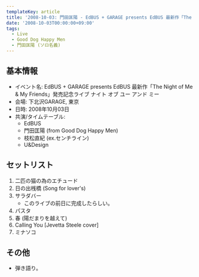 ```yaml
---
templateKey: article
title: '2008-10-03: 門田匡陽 - EdBUS + GARAGE presents EdBUS 最新作「The Night of Me & My Friends」発売記念ライブ ナイト オブ ユー アンド ミー at 下北沢GARAGE'
date: '2008-10-03T00:00:00+09:00'
tags:
  - Live
  - Good Dog Happy Men
  - 門田匡陽 (ソロ名義)
---
```

## 基本情報

* イベント名: EdBUS + GARAGE presents EdBUS 最新作「The Night of Me & My Friends」発売記念ライブ ナイト オブ ユー アンド ミー
* 会場: 下北沢GARAGE, 東京
* 日時: 2008年10月03日
* 共演/タイムテーブル:
  * EdBUS
  * 門田匡陽 (from Good Dog Happy Men)
  * 枝松直紀 (ex.センチライン)
  * U&Design

## セットリスト

1. 二匹の猫の為のエチュード
1. 日の出桟橋 (Song for lover's)
1. サラダバー
   * このライブの前日に完成したらしい。
1. パスタ
1. 春 (陽だまりを越えて)
1. Calling You [Jevetta Steele cover]
1. ミナソコ

## その他

* 弾き語り。
